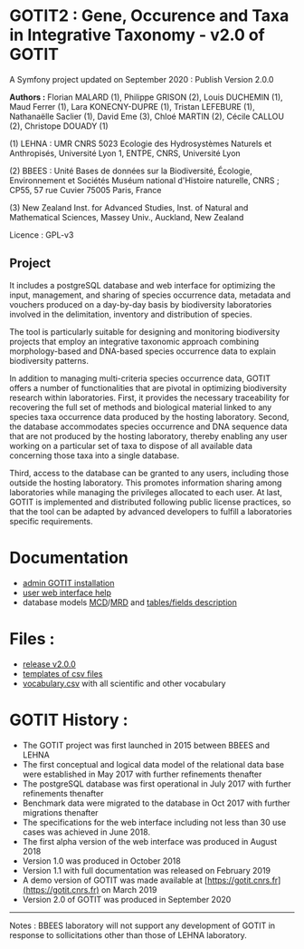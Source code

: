 # GOTIT2 : Gene, Occurence and Taxa in Integrative Taxonomy - v2.0 of GOTIT

A Symfony project updated on September 2020 : Publish Version 2.0.0

**Authors :** Florian MALARD (1), Philippe GRISON (2), Louis DUCHEMIN (1), Maud Ferrer (1), Lara KONECNY-DUPRE (1), Tristan LEFEBURE (1), Nathanaëlle Saclier (1), David Eme (3), Chloé MARTIN (2), Cécile CALLOU (2), Christope DOUADY (1)

(1) LEHNA : UMR CNRS 5023 Ecologie des Hydrosystèmes Naturels et Anthropisés, Université Lyon 1, ENTPE, CNRS, Université Lyon

(2) BBEES : Unité Bases de données sur la Biodiversité, Écologie, Environnement et Sociétés Muséum national d'Histoire naturelle, CNRS ; CP55, 57 rue Cuvier 75005 Paris, France

(3) New Zealand Inst. for Advanced Studies, Inst. of Natural and Mathematical Sciences, Massey Univ., Auckland, New Zealand


Licence : GPL-v3

## Project 
It includes a postgreSQL database and web interface for optimizing the input, management, and sharing of species occurrence data, metadata and vouchers produced on a day-by-day basis by biodiversity laboratories involved in the delimitation, inventory and distribution of species.

The tool is particularly suitable for designing and monitoring biodiversity projects that employ an integrative taxonomic approach combining morphology-based and DNA-based species occurrence data to explain biodiversity patterns.

In addition to managing multi-criteria species occurrence data, GOTIT offers a number of functionalities that are pivotal in optimizing biodiversity research within laboratories.
First, it provides the necessary traceability for recovering the full set of methods and biological material linked to any species taxa occurrence data produced by the hosting laboratory.
Second, the database accommodates species occurrence and DNA sequence data that are not produced by the hosting laboratory, thereby enabling any user working on a particular set of taxa to dispose of all available data concerning those taxa into a single database.

Third, access to the database can be granted to any users, including those outside the hosting laboratory.
This promotes information sharing among laboratories while managing the privileges allocated to each user.
At last, GOTIT is implemented and distributed following public license practices, so that the tool can be adapted by advanced developers to fulfill a laboratories specific requirements.


# Documentation

- [admin GOTIT installation](https://github.com/GOTIT-DEV/GOTIT/blob/v2.0.0/install/2.0/doc/GOTIT_Install.pdf)
- [user web interface help](https://github.com/GOTIT-DEV/GOTIT/blob/v2.0.0/install/2.0/doc/S3_GOTIT_Help.pdf)
- database models [MCD](https://github.com/GOTIT-DEV/GOTIT/blob/v2.0.0/install/2.0/doc/database/S3_Gotitdb_conceptual_model_en.jpg)/[MRD](https://github.com/GOTIT-DEV/GOTIT/blob/v2.0.0/install/2.0/doc/database/S1_Gotitdb_logical_model_en.jpg) and [tables/fields description](https://github.com/GOTIT-DEV/GOTIT/blob/v2.0.0/install/2.0/doc/database/S5_Gotitdb_tables_fields.ods)

# Files :

- [release v2.0.0](https://github.com/GOTIT-DEV/GOTIT/archive/v2.0.0.zip)
- [templates of csv files](https://github.com/GOTIT-DEV/GOTIT/blob/v2.0.0/install/1.1/template.zip)
- [vocabulary.csv](https://github.com/GOTIT-DEV/GOTIT/blob/v2.0.0/install/1.1/vocabulary_gotit1-1.csv) with all scientific and other vocabulary 

# GOTIT History :

- The GOTIT project was first launched in 2015 between BBEES and LEHNA
- The first conceptual and logical data model of the relational data base were established in May 2017 with further refinements thenafter
- The postgreSQL database was first operational in July 2017 with further refinements thenafter
- Benchmark data were migrated to the database in Oct 2017 with further migrations thenafter
- The specifications for the web interface including not less than 30 use cases was achieved in June 2018.
- The first alpha version of the web interface was produced in August 2018
- Version 1.0 was produced in October 2018
- Version 1.1 with full documentation was released on February 2019
- A demo version of GOTIT was made available at [https://gotit.cnrs.fr](https://gotit.cnrs.fr) on March 2019
- Version 2.0 of GOTIT was produced in September 2020

----

Notes : BBEES laboratory will not support any development of GOTIT in response to sollicitations other than those of LEHNA laboratory.
